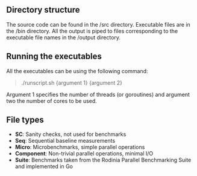 Directory structure
--------------------
The source code can be found in the /src directory. Executable files are in the /bin directory. All the output is piped to files corresponding to the executable file names in the /output directory.

Running the executables
-----------------------
All the executables can be using the following command: 
> 	./runscript.sh {argument 1} {argument 2}

Argument 1 specifies the number of threads (or goroutines) and argument two the number of cores to be used.

File types
----------
- **SC**: Sanity checks, not used for benchmarks
- **Seq**: Sequential baseline measurements
- **Micro**: Microbenchmarks, simple parallel operations
- **Component**: Non-trivial parallel operations, minimal I/O
- **Suite**: Benchmarks taken from the Rodinia Parallel Benchmarking Suite and implemented in Go